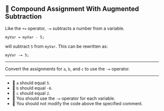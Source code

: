 🚀 Compound Assignment With Augmented Subtraction
-------------------------------------------------

Like the `+=` operator, `-=` subtracts a number from a variable.

`myVar = myVar - 5;`

will subtract `5` from `myVar`. This can be rewritten as:

`myVar -= 5;`

* * *

Convert the assignments for `a`, `b`, and `c` to use the `-=` operator.

* * *

*   🧪 `a` should equal `5`.
*   🧪 `b` should equal `-6`.
*   🧪 `c` should equal `2`.
*   🧪 You should use the `-=` operator for each variable.
*   🧪 You should not modify the code above the specified comment.